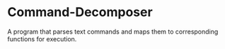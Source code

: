 # Command-Decomposer
A program that parses text commands and maps them to corresponding functions for execution. 
